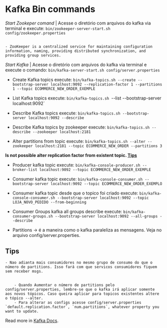# Kafka Bin commands

*Start Zookeper comand* | Acesse o diretório com arquivos do kafka via terminal e execute: `bin/zookeeper-server-start.sh config/zookeeper.properties` 
##
    - ZooKeeper is a centralized service for maintaining configuration information, naming, providing distributed synchronization, and providing group services.

*Start Kafka* | Acesse o diretório com arquivos do kafka via terminal e execute o comando: `bin/kafka-server-start.sh config/server.properties`

* Create Kafka topics execute: `bin/kafka-topics.sh --create --bootstrap-server localhost:9092 --replication-factor 1 --partitions 1 --topic ECOMMERCE_NEW_ORDER_EXEMPLE`

* List Kafka topics execute: `bin/kafka-topics.sh `--list --bootstrap-server localhost:9092`

* Describe Kafka topics execute: `bin/kafka-topics.sh --bootstrap-server localhost:9092 --describe`

* Describe Kafka topics by zookeeper execute: `bin/kafka-topics.sh --describe --zookeeper localhost:2181`

* Alter partitions from topic execute: `bin/kafka-topics.sh --alter --zookeeper localhost:2181 --topic ECOMMERCE_NEW_ORDER --partitions 3`


**Is not possible alter replication factor from existent topic. [Tips](https://github.com/leorenis/logbook/blob/master/tools/kafka/commands.md#tips)**

* Producer kafka topic execute: `bin/kafka-console-producer.sh --broker-list localhost:9092 --topic ECOMMERCE_NEW_ORDER_EXEMPLE`

* Consumer kafka topic execute: `bin/kafka-console-consumer.sh --bootstrap-server localhost:9092 --topic ECOMMERCE_NEW_ORDER_EXEMPLO`

* Consumer kafka topic desde que o topico foi criado execute: `bin/kafka-console-consumer.sh --bootstrap-server localhost:9092 --topic LOJA_NOVO_PEDIDO --from-beginning`

* Consumer Groups kafka all groups describe execute: `bin/kafka-consumer-groups.sh --bootstrap-server localhost:9092 --all-groups --describe`

* Partitions -> é a maneira como o kafka paraleliza as mensagens.  Veja no arquivo config/server.properties.

## Tips
    - Nao adianta mais consumidores no mesmo grupo de consumo do que o número de partitions. Isso fará com que servicos consumidores fiquem sem receber msgs.

## 
        - Quando Aumentar o número de partitions pelo config/server.properties, lembre-se que o kafka irá aplicar somente aos novos tópicos. Caso queira aplicar para topicos existentes altere o tópico --alter. 
        - Para alterar as configs acesse config/server.properties `default.replication.factor`, `num.partitions`, whatever property you want to update.

Read more in [Kafka Docs](https://kafka.apache.org/documentation/).

